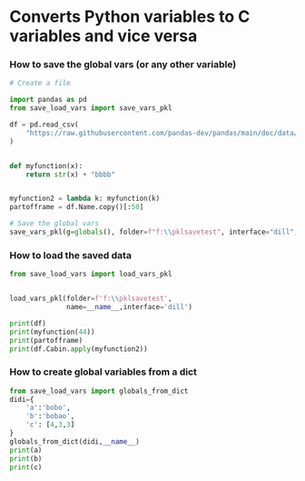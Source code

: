# Converts Python variables to C variables and vice versa


### How to save the global vars (or any other variable)
```python
# Create a file

import pandas as pd
from save_load_vars import save_vars_pkl

df = pd.read_csv(
    "https://raw.githubusercontent.com/pandas-dev/pandas/main/doc/data/titanic.csv"
)


def myfunction(x):
    return str(x) + "bbbb"


myfunction2 = lambda k: myfunction(k)
partofframe = df.Name.copy()[:50]

# Save the global vars 
save_vars_pkl(g=globals(), folder=f"f:\\pklsavetest", interface="dill", protocol=None)

```


### How to load the saved data
```python
from save_load_vars import load_vars_pkl


load_vars_pkl(folder=f'f:\\pklsavetest',
              name=__name__,interface='dill')

print(df)
print(myfunction(44))
print(partofframe)
print(df.Cabin.apply(myfunction2))
```


### How to create global variables from a dict
```python
from save_load_vars import globals_from_dict
didi={
    'a':'bobo',
    'b':'bobao',
    'c': [4,3,3]
}
globals_from_dict(didi,__name__)
print(a)
print(b)
print(c)
```